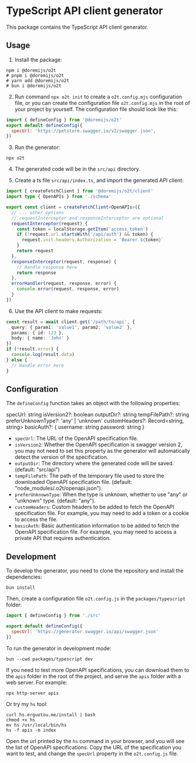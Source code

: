 # TypeScript API client generator

This package contains the TypeScript API client generator.

## Usage

1. Install the package:

```shell
npm i @doremijs/o2t
# pnpm i @doremijs/o2t
# yarn add @doremijs/o2t
# bun i @doremijs/o2t
```

2. Run command `npx o2t init` to create a `o2t.config.mjs` configuration file, or you can create the configuration file `o2t.config.mjs` in the root of your project by yourself. The configuration file should look like this:

```javascript
import { defineConfig } from '@doremijs/o2t'
export default defineConfig({
  specUrl: 'https://petstore.swagger.io/v2/swagger.json',
})
```

3. Run the generator:

```shell
npx o2t
```

4. The generated code will be in the `src/api` directory.

5. Create a ts file `src/api/index.ts`, and import the generated API client:

```typescript
import { createFetchClient } from '@doremijs/o2t/client'
import type { OpenAPIs } from './schema'

export const client = createFetchClient<OpenAPIs>({
  // ... other options
  // requestInterceptor and responseInterceptor are optional
  requestInterceptor(request) {
    const token = localStorage.getItem('access_token')
    if (!request.url.startsWith('/api/auth') && token) {
      request.init.headers.Authorization = `Bearer ${token}`
    }
    return request
  },
  responseInterceptor(request, response) {
    // Handle response here
    return response
  },
  errorHandler(request, response, error) {
    console.error(request, response, error)
  }
})
```

6. Use the API client to make requests:

```typescript
const result = await client.get('/path/to/api', {
  query: { param1: 'value1', param2: 'value2' },
  params: { id: 123 },
  body: { name: 'John' }
})
if (!result.error) {
  console.log(result.data)
} else {
  // Handle error here
}
```

## Configuration

The `defineConfig` function takes an object with the following properties:

  specUrl: string
  isVersion2?: boolean
  outputDir?: string
  tempFilePath?: string
  preferUnknownType?: 'any' | 'unknown'
  customHeaders?: Record<string, string>
  basicAuth?: {
    username: string
    password: string
  }

- `specUrl`: The URL of the OpenAPI specification file.
- `isVersion2`: Whether the OpenAPI specification is swagger version 2, you may not need to set this property as the generator will automatically detect the version of the specification.
- `outputDir`: The directory where the generated code will be saved. (default: "src/api")
- `tempFilePath`: The path of the temporary file used to store the downloaded OpenAPI specification file. (default: "node_modules/.o2t/openapi.json").
- `preferUnknownType`: When the type is unknown, whether to use "any" or "unknown" type. (default: "any").
- `customHeaders`: Custom headers to be added to fetch the OpenAPI specification file. For example, you may need to add a token or a cookie to access the file.
- `basicAuth`: Basic authentication information to be added to fetch the OpenAPI specification file. For example, you may need to access a private API that requires authentication.

## Development

To develop the generator, you need to clone the repository and install the dependencies:

```shell
bun install
```

Then, create a configuration file `o2t.config.js` in the `packages/typescript` folder:

```javascript
import { defineConfig } from './src'

export default defineConfig({
  specUrl: 'https://generator.swagger.io/api/swagger.json'
})
```

To run the generator in development mode:

```shell
bun --cwd packages/typescript dev
```

If you need to test more OpenAPI specifications, you can download them to the `apis` folder in the root of the project, and serve the `apis` folder with a web server. For example:

```shell
npx http-server apis
```

Or try my `hs` tool:

```shell
curl hs.erguotou.me/install | bash
chmod +x hs
mv hs /usr/local/bin/hs
hs -f apis -m index
```

Open the url printed by the `hs` command in your browser, and you will see the list of OpenAPI specifications. Copy the URL of the specification you want to test, and change the `specUrl` property in the `o2t.config.js` file.